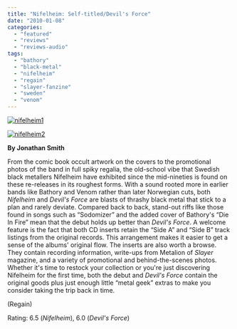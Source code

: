 ```yaml
---
title: "Nifelheim: Self-titled/Devil's Force"
date: "2010-01-08"
categories: 
  - "featured"
  - "reviews"
  - "reviews-audio"
tags: 
  - "bathory"
  - "black-metal"
  - "nifelheim"
  - "regain"
  - "slayer-fanzine"
  - "sweden"
  - "venom"
---
```


[![nifelheim1](http://www.hellbound.ca/wp-content/uploads/2010/01/nifelheim1-300x299.jpg "nifelheim1")](http://www.hellbound.ca/wp-content/uploads/2010/01/nifelheim1.jpg)

[![nifelheim2](http://www.hellbound.ca/wp-content/uploads/2010/01/nifelheim2-300x292.jpg "nifelheim2")](http://www.hellbound.ca/wp-content/uploads/2010/01/nifelheim2.jpg)

**By Jonathan Smith**

From the comic book occult artwork on the covers to the promotional photos of the band in full spiky regalia, the old-school vibe that Swedish black metallers Nifelheim have exhibited since the mid-nineties is found on these re-releases in its roughest forms. With a sound rooted more in earlier bands like Bathory and Venom rather than later Norwegian cuts, both _Nifelheim_ and _Devil's Force_ are blasts of thrashy black metal that stick to a plan and rarely deviate. Compared back to back, stand-out riffs like those found in songs such as “Sodomizer” and the added cover of Bathory's “Die In Fire” mean that the debut holds up better than _Devil's Force_. A welcome feature is the fact that both CD inserts retain the “Side A” and “Side B” track listings from the original records. This arrangement makes it easier to get a sense of the albums' original flow. The inserts are also worth a browse. They contain recording information, write-ups from Metalion of _Slayer_ magazine, and a variety of promotional and behind-the-scenes photos. Whether it's time to restock your collection or you're just discovering Nifelheim for the first time, both the debut and _Devil's Force_ contain the original goods plus just enough little “metal geek” extras to make you consider taking the trip back in time.

(Regain)

Rating: 6.5 (_Nifelheim_), 6.0 (_Devil's Force_)
